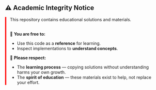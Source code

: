## ⚠️ Academic Integrity Notice
<div style="border-left: 4px solid #ff0000; padding-left: 12px; margin: 16px 0;">
This repository contains educational solutions and materials.<br><br>

🔹 **You are free to:**  
- Use this code as a **reference** for learning.  
- Inspect implementations to **understand concepts**.  

🔹 **Please respect:**  
- The **learning process** — copying solutions without understanding harms your own growth.  
- The **spirit of education** — these materials exist to help, not replace your effort.  
</div>
